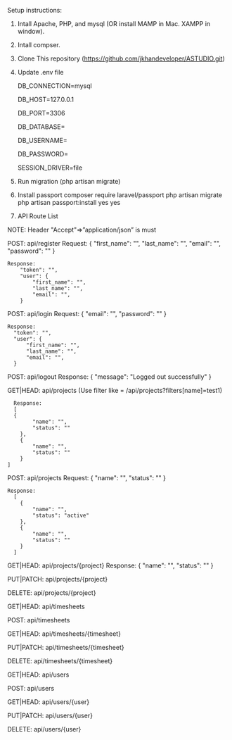 Setup instructions:

1. Intall Apache, PHP, and mysql (OR install MAMP in Mac. XAMPP in window).
2. Intall compser.
3. Clone This repository (https://github.com/jkhandeveloper/ASTUDIO.git)
4. Update .env file
   
    DB_CONNECTION=mysql
   
    DB_HOST=127.0.0.1
   
    DB_PORT=3306
   
    DB_DATABASE=
   
    DB_USERNAME=
   
    DB_PASSWORD=
   
    SESSION_DRIVER=file
   
6. Run migration (php artisan migrate)
7. Install passport
    composer require laravel/passport
    php artisan migrate
    php artisan passport:install
       yes
       yes
   

 8. API Route List
    
 NOTE: Header "Accept"=>”application/json” is must
    
  POST: api/register
    Request:
        {
          "first_name": "",
          "last_name": "",
          "email": "",
          "password": ""
        }

    Response:
        "token": "",
        "user": {
            "first_name": "",
            "last_name": "",
            "email": "",
        }        
  POST: api/login
    Request:
      {
        "email": "",
        "password": ""
      }

    Response:
      "token": "",
      "user": {
          "first_name": "",
          "last_name": "",
          "email": "",
      }  
            
  POST: api/logout
      Response:
      {
        "message": "Logged out successfully"
      }
      
  GET|HEAD: api/projects 
      (Use filter like = /api/projects?filters[name]=test1)
      
      Response:
      [
      {
            "name": "",
            "status": ""
        },
        {
            "name": "",
            "status": ""
        }
    ]

  POST: api/projects
    Request:
       {
            "name": "",
            "status": ""
        }

    Response:
      [
        {
            "name": "",
            "status": "active"
        },
        {
            "name": "",
            "status": ""
        }
      ]

  GET|HEAD: api/projects/{project}
  Response:
        {
            "name": "",
            "status": ""
        }

  PUT|PATCH: api/projects/{project}

  DELETE: api/projects/{project}

  GET|HEAD: api/timesheets

  POST: api/timesheets

  GET|HEAD: api/timesheets/{timesheet}

  PUT|PATCH: api/timesheets/{timesheet}

  DELETE: api/timesheets/{timesheet}

  GET|HEAD: api/users

  POST: api/users

  GET|HEAD: api/users/{user}

  PUT|PATCH: api/users/{user}

  DELETE: api/users/{user}

 
